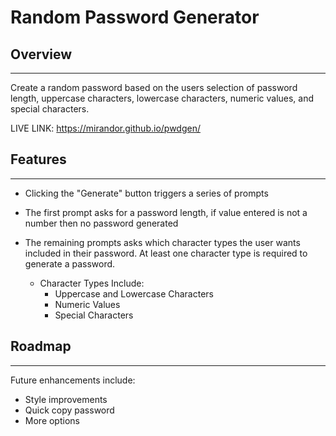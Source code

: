 # Random Password Generator

## Overview
-----
Create a random password based on the users selection of password length, uppercase characters, lowercase characters, numeric values, and special characters.

LIVE LINK: https://mirandor.github.io/pwdgen/

## Features
-----
- Clicking the "Generate" button triggers a series of prompts

- The first prompt asks for a password length, if value entered is not a number then no password generated

- The remaining prompts asks which character types the user wants included in their password. At least one character type is required to generate a password.

   - Character Types Include:
      - Uppercase and Lowercase Characters
      - Numeric Values
      - Special Characters

## Roadmap
----
Future enhancements include:
- Style improvements
- Quick copy password
- More options